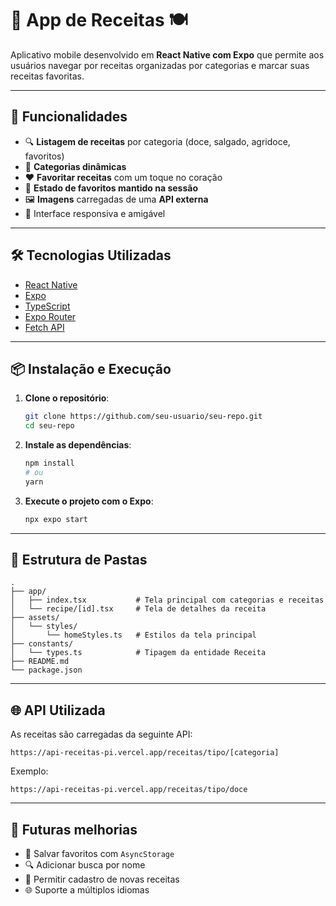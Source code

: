 # 📱 App de Receitas 🍽️

Aplicativo mobile desenvolvido em **React Native com Expo** que permite aos usuários navegar por receitas organizadas por categorias e marcar suas receitas favoritas.

---

## 🚀 Funcionalidades

- 🔍 **Listagem de receitas** por categoria (doce, salgado, agridoce, favoritos)
- 📂 **Categorias dinâmicas**
- ❤️ **Favoritar receitas** com um toque no coração
- 🧠 **Estado de favoritos mantido na sessão**
- 🖼️ **Imagens** carregadas de uma **API externa**
- 📱 Interface responsiva e amigável

---

## 🛠️ Tecnologias Utilizadas

- [React Native](https://reactnative.dev/)
- [Expo](https://expo.dev/)
- [TypeScript](https://www.typescriptlang.org/)
- [Expo Router](https://expo.github.io/router/)
- [Fetch API](https://developer.mozilla.org/pt-BR/docs/Web/API/Fetch_API)

---

## 📦 Instalação e Execução

1. **Clone o repositório**:

   ```bash
   git clone https://github.com/seu-usuario/seu-repo.git
   cd seu-repo
   ```
2. **Instale as dependências**:

   ```bash
   npm install
   # ou
   yarn
   ```
3. **Execute o projeto com o Expo**:

   ```bash
   npx expo start
   ```

---

## 📁 Estrutura de Pastas

```
.
├── app/
│   ├── index.tsx           # Tela principal com categorias e receitas
│   └── recipe/[id].tsx     # Tela de detalhes da receita
├── assets/
│   └── styles/
│       └── homeStyles.ts   # Estilos da tela principal
├── constants/
│   └── types.ts            # Tipagem da entidade Receita
├── README.md
└── package.json
```

---

## 🌐 API Utilizada

As receitas são carregadas da seguinte API:

```
https://api-receitas-pi.vercel.app/receitas/tipo/[categoria]
```

Exemplo:

```
https://api-receitas-pi.vercel.app/receitas/tipo/doce
```

---

## 🔮 Futuras melhorias

- 💾 Salvar favoritos com `AsyncStorage`
- 🔍 Adicionar busca por nome
- 📝 Permitir cadastro de novas receitas
- 🌐 Suporte a múltiplos idiomas

